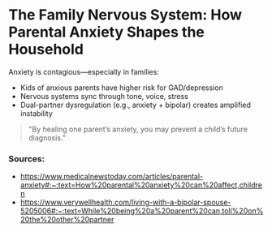 # The Family Nervous System: How Parental Anxiety Shapes the Household

Anxiety is contagious—especially in families:
- Kids of anxious parents have higher risk for GAD/depression
- Nervous systems sync through tone, voice, stress
- Dual-partner dysregulation (e.g., anxiety + bipolar) creates amplified instability

> "By healing one parent’s anxiety, you may prevent a child’s future diagnosis."

### Sources:
- https://www.medicalnewstoday.com/articles/parental-anxiety#:~:text=How%20parental%20anxiety%20can%20affect,children
- https://www.verywellhealth.com/living-with-a-bipolar-spouse-5205006#:~:text=While%20being%20a%20parent%20can,toll%20on%20the%20other%20partner
